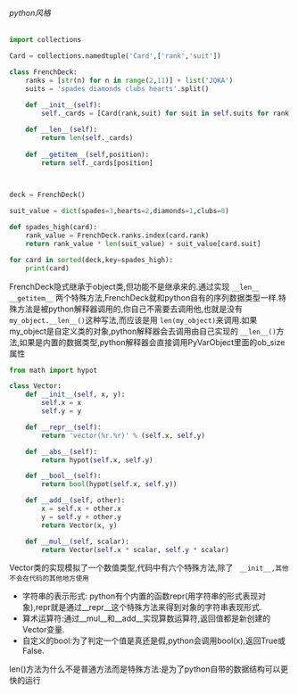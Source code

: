 ###### python风格

```python
import collections

Card = collections.namedtuple('Card',['rank','suit'])

class FrenchDeck:
    ranks = [str(n) for n in range(2,11)] + list('JQKA')
    suits = 'spades diamonds clubs hearts'.split()
  
    def __init__(self):
        self._cards = [Card(rank,suit) for suit in self.suits for rank in self.ranks]

    def __len__(self):
        return len(self._cards)
  
    def __getitem__(self,position):
        return self._cards[position]
  


deck = FrenchDeck()

suit_value = dict(spades=3,hearts=2,diamonds=1,clubs=0)

def spades_high(card):
    rank_value = FrenchDeck.ranks.index(card.rank)
    return rank_value * len(suit_value) + suit_value[card.suit]

for card in sorted(deck,key=spades_high):
    print(card)
```

FrenchDeck隐式继承于object类,但功能不是继承来的.通过实现 `__len__` `__getitem__` 两个特殊方法,FrenchDeck就和python自有的序列数据类型一样.特殊方法是被python解释器调用的,你自己不需要去调用他,也就是没有 `my_object.__len__()`这种写法,而应该是用 `len(my_object)`来调用.如果my_object是自定义类的对象,python解释器会去调用由自己实现的 `__len__()`方法,如果是内置的数据类型,python解释器会直接调用PyVarObject里面的ob_size属性

```python
from math import hypot

class Vector:
    def __init__(self, x, y):
        self.x = x
        self.y = y

    def __repr__(self):
        return 'vector(%r.%r)' % (self.x, self.y)

    def __abs__(self):
        return hypot(self.x, self.y)

    def __bool__(self):
        return bool(hypot(self.x, self.y))

    def __add__(self, other):
        x = self.x + other.x
        y = self.y + other.y
        return Vector(x, y)

    def __mul__(self, scalar):
        return Vector(self.x * scalar, self.y * scalar)
```

Vector类的实现模拟了一个数值类型,代码中有六个特殊方法,除了 ` __init__,其他不会在代码的其他地方使用`

- 字符串的表示形式: python有个内置的函数repr(用字符串的形式表现对象),repr就是通过__repr__这个特殊方法来得到对象的字符串表现形式.
- 算术运算符:通过__mul__和__add__实现算数运算符,返回值都是新创建的Vector变量.
- 自定义的bool:为了判定一个值是真还是假,python会调用bool(x),返回True或False.

len()方法为什么不是普通方法而是特殊方法:是为了python自带的数据结构可以更快的运行

